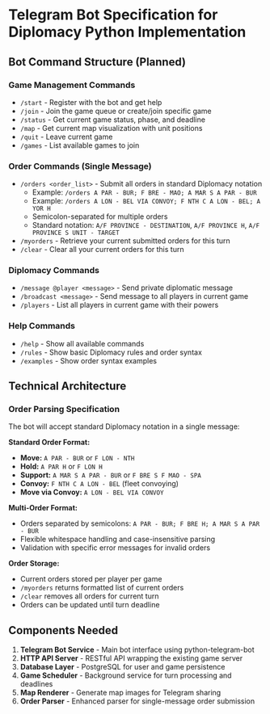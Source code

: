 # Telegram Bot Specification for Diplomacy Python Implementation

## Bot Command Structure (Planned)

### Game Management Commands
- `/start` - Register with the bot and get help
- `/join` - Join the game queue or create/join specific game
- `/status` - Get current game status, phase, and deadline
- `/map` - Get current map visualization with unit positions
- `/quit` - Leave current game
- `/games` - List available games to join

### Order Commands (Single Message)
- `/orders <order_list>` - Submit all orders in standard Diplomacy notation
  - Example: `/orders A PAR - BUR; F BRE - MAO; A MAR S A PAR - BUR`
  - Example: `/orders A LON - BEL VIA CONVOY; F NTH C A LON - BEL; A YOR H`
  - Semicolon-separated for multiple orders
  - Standard notation: `A/F PROVINCE - DESTINATION`, `A/F PROVINCE H`, `A/F PROVINCE S UNIT - TARGET`
- `/myorders` - Retrieve your current submitted orders for this turn
- `/clear` - Clear all your current orders for this turn

### Diplomacy Commands
- `/message @player <message>` - Send private diplomatic message
- `/broadcast <message>` - Send message to all players in current game
- `/players` - List all players in current game with their powers

### Help Commands
- `/help` - Show all available commands
- `/rules` - Show basic Diplomacy rules and order syntax
- `/examples` - Show order syntax examples

## Technical Architecture

### Order Parsing Specification
The bot will accept standard Diplomacy notation in a single message:

**Standard Order Format:**
- **Move:** `A PAR - BUR` or `F LON - NTH`
- **Hold:** `A PAR H` or `F LON H`
- **Support:** `A MAR S A PAR - BUR` or `F BRE S F MAO - SPA`
- **Convoy:** `F NTH C A LON - BEL` (fleet convoying)
- **Move via Convoy:** `A LON - BEL VIA CONVOY`

**Multi-Order Format:**
- Orders separated by semicolons: `A PAR - BUR; F BRE H; A MAR S A PAR - BUR`
- Flexible whitespace handling and case-insensitive parsing
- Validation with specific error messages for invalid orders

**Order Storage:**
- Current orders stored per player per game
- `/myorders` returns formatted list of current orders
- `/clear` removes all orders for current turn
- Orders can be updated until turn deadline

## Components Needed
1. **Telegram Bot Service** - Main bot interface using python-telegram-bot
2. **HTTP API Server** - RESTful API wrapping the existing game server
3. **Database Layer** - PostgreSQL for user and game persistence
4. **Game Scheduler** - Background service for turn processing and deadlines
5. **Map Renderer** - Generate map images for Telegram sharing
6. **Order Parser** - Enhanced parser for single-message order submission
